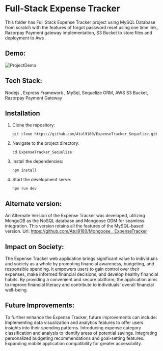 # Full-Stack Expense Tracker
This folder has Full Stack Expense Tracker project using MySQL Database from scratch with the features of forgot password reset using one time link, Razorpay Payment gateway implementation, S3 Bucket to store files and deployment to Aws .

## Demo:
![ProjectDemo](https://media.giphy.com/media/v1.Y2lkPTc5MGI3NjExMGJiMzFiZjhjMzk5MTE2MTdjZjA2MzAwM2ZhYjE2MmUxZTg1YTlkZCZlcD12MV9pbnRlcm5hbF9naWZzX2dpZklkJmN0PWc/OmU9vmgAhikQfuIj9w/giphy.gif)

## Tech Stack:
Nodejs , Express Framework , MySql, Sequelize ORM, AWS S3 Bucket, Razorpay Payment Gateway

## Installation
1. Clone the repository:
   ```shell
   git clone https://github.com/Atul9180/ExpenseTracker_Sequelize.git
2. Navigate to the project directory:
    ```shell
    cd ExpenseTracker_Sequelize
3. Install the dependencies:
    ```shell
    npm install
4. Start the development serve:
    ```shell
    npm run dev

## Alternate version: 
An Alternate Version of the Expense Tracker was developed, utilizing MongoDB as the NoSQL database and Mongoose ODM for seamless integration. This version retains all the features of the MySQL-based version. 
Url: https://github.com/Atul9180/Mongoose__ExpenseTracker

## Impact on Society:
The Expense Tracker web application brings significant value to individuals and society as a whole by promoting financial awareness, budgeting, and responsible spending. It empowers users to gain control over their expenses, make informed financial decisions, and develop healthy financial habits. By providing a convenient and secure platform, the application aims to improve financial literacy and contribute to individuals' overall financial well-being.

## Future Improvements:
To further enhance the Expense Tracker, future improvements can include:
Implementing data visualization and analytics features to offer users insights into their spending patterns.
Introducing expense category classification and analysis to identify areas of potential savings.
Integrating personalized budgeting recommendations and goal-setting features.
Expanding mobile application compatibility for greater accessibility.
